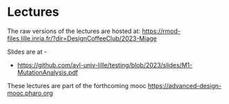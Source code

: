 # Lectures

The raw versions of the lectures are hosted at:  https://rmod-files.lille.inria.fr/?dir=DesignCoffeeClub/2023-Miage

Slides are at -  
- https://github.com/avl-univ-lille/testing/blob/2023/slides/M1-MutationAnalysis.pdf


These lectures are part of the forthcoming mooc https://advanced-design-mooc.pharo.org